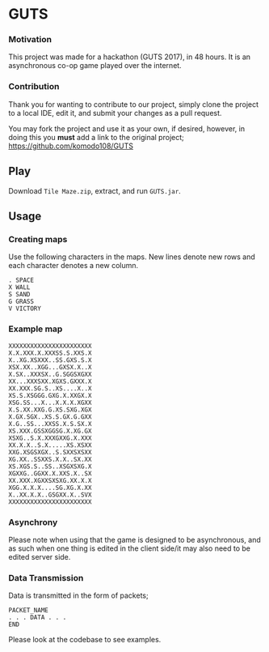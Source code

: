 # GUTS
### Motivation
This project was made for a hackathon (GUTS 2017), in 48 hours.
It is an asynchronous co-op game played over the internet.

### Contribution
Thank you for wanting to contribute to our project, 
simply clone the project to a local IDE, edit it,
and submit your changes as a pull request.

You may fork the project and use it as your own, if desired,
however, in doing this you **must** add a link to the original project;
 https://github.com/komodo108/GUTS

## Play
Download `Tile Maze.zip`, extract, and run `GUTS.jar`.

## Usage

### Creating maps
Use the following characters in the maps. 
New lines denote new rows and each character denotes a new column.
```
. SPACE 
X WALL
S SAND
G GRASS
V VICTORY
```

### Example map
```
XXXXXXXXXXXXXXXXXXXXXXX
X.X.XXX.X.XXXSS.S.XXS.X
X..XG.XSXXX..SS.GXS.S.X
XSX.XX..XGG...GXSX.X..X
X.SX..XXXSX..G.SGGSXGXX
XX...XXXSXX.XGXS.GXXX.X
XX.XXX.SG.S..XS....X..X
XS.S.XSGGG.GXG.X.XXGX.X
XSG.SS...X...X.X.X.XGXX
X.S.XX.XXG.G.XS.SXG.XGX
X.GX.SGX..XS.S.GX.G.GXX
X.G..SS...XXSS.X.S.SX.X
XS.XXX.GSSXGGSG.X.XG.GX
XSXG..S.X.XXXGXXG.X.XXX
XX.X.X..S.X.....XS.XSXX
XXG.XSGSXGX..S.SXXSXSXX
XG.XX..SSXXS.X.X..SX.XX
XS.XGS.S..SS..XSGXSXG.X
XGXXG..GGXX.X.XXS.X..SX
XX.XXX.XGXXSXSXG.XX.X.X
XGG.X.X.X....SG.XG.X.XX
X..XX.X.X..GSGXX.X..SVX
XXXXXXXXXXXXXXXXXXXXXXX
```

### Asynchrony
Please note when using that the game is designed to be asynchronous, and as such when one thing
is edited in the client side/it may also need to be edited server side.

### Data Transmission
Data is transmitted in the form of packets;
```
PACKET_NAME
. . . DATA . . .
END
```
Please look at the codebase to see examples. 
